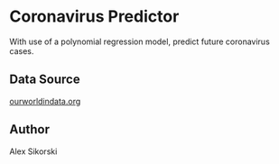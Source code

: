 # Coronavirus Predictor

With use of a polynomial regression model, predict future coronavirus cases.

## Data Source

[ourworldindata.org](https://ourworldindata.org/coronavirus-source-data)

## Author

Alex Sikorski
